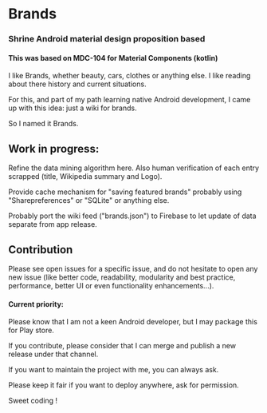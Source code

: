 # Brands
### Shrine Android material design proposition based
#### This was based on MDC-104 for Material Components (kotlin)

I like Brands, whether beauty, cars, clothes or anything else. I like reading about there history and current situations.

For this, and part of my path learning native Android development, I came up with this idea: just a wiki for brands.

So I named it Brands.

## Work in progress:
Refine the data mining algorithm here. Also human verification of each entry scrapped (title, Wikipedia summary and Logo).

Provide cache mechanism for "saving featured brands" probably using "Sharepreferences" or "SQLite" or anything else.

Probably port the wiki feed ("brands.json") to Firebase to let update of data separate from app release.




## Contribution

Please see open issues for a specific issue, and do not hesitate to open any new issue (like better code, readability, modularity and best practice, performance, better UI or even functionality enhancements...).

#### Current priority: 


Please know that I am not a keen Android developer, but I may package this for Play store.

If you contribute, please consider that I can merge and publish a new release under that channel.

If you want to maintain the project with me, you can always ask.

Please keep it fair if you want to deploy anywhere, ask for permission.

Sweet coding !